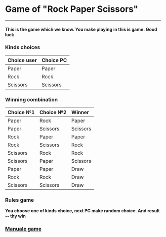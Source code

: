 # Game of "Rock Paper Scissors"
____
#### This is the game which we know. You make playing in this is game. Good luck
### Kinds choices

| Choice user | Choice PC |
|:------------|:----------|
| Paper       | Paper     |
| Rock        | Rock      |
| Scissors    | Scissors  |

### Winning combination 

| Choice №1 | Choice №2 | Winner   |
|:----------|:----------|:---------|
| Paper     | Rock      | Paper    |
| Paper     | Scissors  | Scissors |
| Rock      | Paper     | Paper    |
| Rock      | Scissors  | Rock     |
| Scissors  | Rock      | Rock     |
| Scissors  | Paper     | Scissors |
| Paper     | Paper     | Draw     |
| Rock      | Rock      | Draw     |
| Scissors  | Scissors  | Draw     |


### Rules game

**You choose one of kinds choice, next PC make random choice. And result -- thy win**

### [Manuale game](docs/RUN.md)